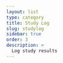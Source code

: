 ```yaml
---
layout: list
type: category
title: Study Log
slug: studylog
sidebar: true
order: 3
description: >
  Log study results
---
```

